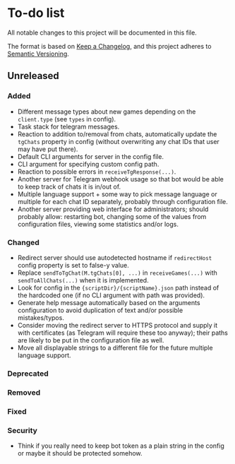 # To-do list

All notable changes to this project will be documented in this file.

The format is based on [Keep a Changelog](https://keepachangelog.com/en/1.0.0/),
and this project adheres to [Semantic Versioning](https://semver.org/spec/v2.0.0.html).

## Unreleased

### Added

- Different message types about new games depending on the `client.type` (see `types` in config).
- Task stack for telegram messages.
- Reaction to addition to/removal from chats, automatically update the `tgChats` property in config (without overwriting any chat IDs that user may have put there).
- Default CLI arguments for server in the config file.
- CLI argument for specifying custom config path.
- Reaction to possible errors in `receiveTgResponse(...)`.
- Another server for Telegram webhook usage so that bot would be able to keep track of chats it is in/out of.
- Multiple language support + some way to pick message language or multiple for each chat ID separately, probably through configuration file.
- Another server providing web interface for administrators; should probably allow: restarting bot, changing some of the values from configuration files, viewing some statistics and/or logs.

### Changed

- Redirect server should use autodetected hostname if `redirectHost` config property is set to false-y value.
- Replace `sendToTgChat(M.tgChats[0], ...)` in `receiveGames(...)` with `sendToAllChats(...)` when it is implemented.
- Look for config in the `{scriptDir}/{scriptName}.json` path instead of the hardcoded one (if no CLI argument with path was provided).
- Generate help message automatically based on the arguments configuration to avoid duplication of text and/or possible mistakes/typos.
- Consider moving the redirect server to HTTPS protocol and supply it with certificates (as Telegram will require these too anyway); their paths are likely to be put in the configuration file as well.
- Move all displayable strings to a different file for the future multiple language support.

### Deprecated

### Removed

### Fixed

### Security

- Think if you really need to keep bot token as a plain string in the config or maybe it should be protected somehow.

